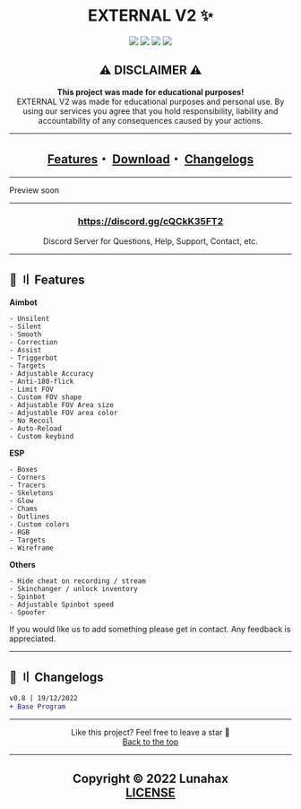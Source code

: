 <h1 id="head" align="center">
EXTERNAL V2 ✨
</h1>

<div align="center">
<a href="https://github.com/Lunahax"><img src="https://img.shields.io/github/stars/lunahax/EXTERNAL-V2?color=00dd00&style=for-the-badge"></a>
<a href="https://github.com/Lunahax"><img src="https://img.shields.io/github/forks/lunahax/EXTERNAL-V2?color=00dd00&style=for-the-badge"></a>
<a href="https://github.com/Lunahax"><img src="https://img.shields.io/github/repo-size/lunahax/EXTERNAL-V2?color=00dd00&label=size&style=for-the-badge"></a>
<a href="https://github.com/Lunahax"><img src="https://img.shields.io/github/downloads/lunahax/EXTERNAL-V2/total?color=00dd00&style=for-the-badge"></a>
</div>

<h2 id="disclaimer" align="center">
⚠️ DISCLAIMER ⚠️
</h2>

<p align="center">
<b>This project was made for educational purposes!</b>
<br>
EXTERNAL V2 was made for educational purposes and personal use. By using our services you agree that you hold responsibility, liability and accountability of any consequences caused by your actions.
</p>

---

<h2 align="center">
<a href="#features">Features</a>・
<a href="https://github.com/Lunahax/EXTERNAL-V2 /releases">Download</a>・
<a href="#changes">Changelogs</a>
</h2>

---

Preview soon

---

<h3 align="center"><a href="https://discord.gg/cQCkK35FT2">https://discord.gg/cQCkK35FT2</a></h3>
<p align="center">Discord Server for Questions, Help, Support, Contact, etc.</p>

---

## <a id="features"></a>🌌 〢 Features

**Aimbot**
```sh-session
- Unsilent
- Silent
- Smooth
- Correction
- Assist
- Triggerbot
- Targets
- Adjustable Accuracy
- Anti-180-flick
- Limit FOV
- Custom FOV shape
- Adjustable FOV Area size
- Adjustable FOV area color
- No Recoil
- Auto-Reload
- Custom keybind
```

**ESP**
```sh-session
- Boxes
- Corners
- Tracers
- Skeletons
- Glow
- Chams
- Outlines
- Custom colors
- RGB
- Targets
- Wireframe
```

**Others**
```sh-session
- Hide cheat on recording / stream
- Skinchanger / unlock inventory
- Spinbot
- Adjustable Spinbot speed
- Spoofer
```

If you would like us to add something please get in contact. Any feedback is appreciated.

---

## <a id="changes"></a>🌟 〢 Changelogs

```diff
v0.8 | 19/12/2022
+ Base Program
```

---

<p align="center">
Like this project? Feel free to leave a star 🌟<br>
<a href="#head">
Back to the top
</a>
</p>

---

<h2 align="center">
Copyright © 2022 Lunahax<br>
<a href="https://github.com/Lunahax/EXTERNAL-V2/blob/main/LICENSE.md">
LICENSE
</a>
</h2>
